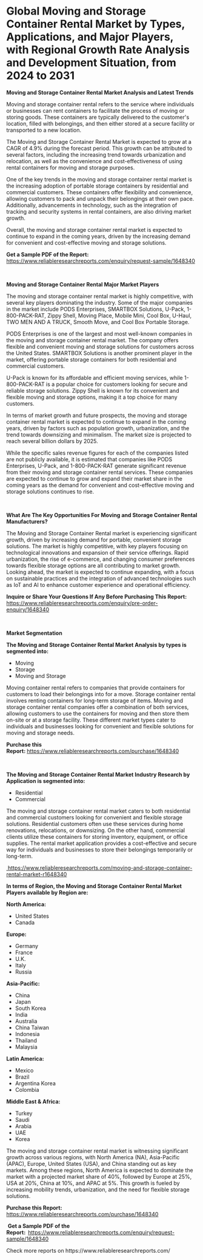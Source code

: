 <p><h1>Global Moving and Storage Container Rental Market by Types, Applications, and Major Players, with Regional Growth Rate Analysis and Development Situation, from 2024 to 2031</h1></p><p><strong>Moving and Storage Container Rental Market Analysis and Latest Trends</strong></p>
<p><p>Moving and storage container rental refers to the service where individuals or businesses can rent containers to facilitate the process of moving or storing goods. These containers are typically delivered to the customer's location, filled with belongings, and then either stored at a secure facility or transported to a new location.</p><p>The Moving and Storage Container Rental Market is expected to grow at a CAGR of 4.9% during the forecast period. This growth can be attributed to several factors, including the increasing trend towards urbanization and relocation, as well as the convenience and cost-effectiveness of using rental containers for moving and storage purposes. </p><p>One of the key trends in the moving and storage container rental market is the increasing adoption of portable storage containers by residential and commercial customers. These containers offer flexibility and convenience, allowing customers to pack and unpack their belongings at their own pace. Additionally, advancements in technology, such as the integration of tracking and security systems in rental containers, are also driving market growth.</p><p>Overall, the moving and storage container rental market is expected to continue to expand in the coming years, driven by the increasing demand for convenient and cost-effective moving and storage solutions.</p></p>
<p><strong>Get a Sample PDF of the Report:&nbsp;</strong> <a href="https://www.reliableresearchreports.com/enquiry/request-sample/1648340">https://www.reliableresearchreports.com/enquiry/request-sample/1648340</a></p>
<p>&nbsp;</p>
<p><strong>Moving and Storage Container Rental Major Market Players</strong></p>
<p><p>The moving and storage container rental market is highly competitive, with several key players dominating the industry. Some of the major companies in the market include PODS Enterprises, SMARTBOX Solutions, U-Pack, 1-800-PACK-RAT, Zippy Shell, Moving Place, Mobile Mini, Cool Box, U-Haul, TWO MEN AND A TRUCK, Smooth Move, and Cool Box Portable Storage.</p><p>PODS Enterprises is one of the largest and most well-known companies in the moving and storage container rental market. The company offers flexible and convenient moving and storage solutions for customers across the United States. SMARTBOX Solutions is another prominent player in the market, offering portable storage containers for both residential and commercial customers.</p><p>U-Pack is known for its affordable and efficient moving services, while 1-800-PACK-RAT is a popular choice for customers looking for secure and reliable storage solutions. Zippy Shell is known for its convenient and flexible moving and storage options, making it a top choice for many customers.</p><p>In terms of market growth and future prospects, the moving and storage container rental market is expected to continue to expand in the coming years, driven by factors such as population growth, urbanization, and the trend towards downsizing and minimalism. The market size is projected to reach several billion dollars by 2025.</p><p>While the specific sales revenue figures for each of the companies listed are not publicly available, it is estimated that companies like PODS Enterprises, U-Pack, and 1-800-PACK-RAT generate significant revenue from their moving and storage container rental services. These companies are expected to continue to grow and expand their market share in the coming years as the demand for convenient and cost-effective moving and storage solutions continues to rise.</p></p>
<p>&nbsp;</p>
<p><strong>What Are The Key Opportunities For Moving and Storage Container Rental Manufacturers?</strong></p>
<p><p>The Moving and Storage Container Rental market is experiencing significant growth, driven by increasing demand for portable, convenient storage solutions. The market is highly competitive, with key players focusing on technological innovations and expansion of their service offerings. Rapid urbanization, the rise of e-commerce, and changing consumer preferences towards flexible storage options are all contributing to market growth. Looking ahead, the market is expected to continue expanding, with a focus on sustainable practices and the integration of advanced technologies such as IoT and AI to enhance customer experience and operational efficiency.</p></p>
<p><strong>Inquire or Share Your Questions If Any Before Purchasing This Report:</strong> <a href="https://www.reliableresearchreports.com/enquiry/pre-order-enquiry/1648340">https://www.reliableresearchreports.com/enquiry/pre-order-enquiry/1648340</a></p>
<p>&nbsp;</p>
<p><strong>Market Segmentation</strong></p>
<p><strong>The Moving and Storage Container Rental Market Analysis by types is segmented into:</strong></p>
<p><ul><li>Moving</li><li>Storage</li><li>Moving and Storage</li></ul></p>
<p><p>Moving container rental refers to companies that provide containers for customers to load their belongings into for a move. Storage container rental involves renting containers for long-term storage of items. Moving and storage container rental companies offer a combination of both services, allowing customers to use the containers for moving and then store them on-site or at a storage facility. These different market types cater to individuals and businesses looking for convenient and flexible solutions for moving and storage needs.</p></p>
<p><strong>Purchase this Report:&nbsp;</strong><a href="https://www.reliableresearchreports.com/purchase/1648340">https://www.reliableresearchreports.com/purchase/1648340</a></p>
<p>&nbsp;</p>
<p><strong>The Moving and Storage Container Rental Market Industry Research by Application is segmented into:</strong></p>
<p><ul><li>Residential</li><li>Commercial</li></ul></p>
<p><p>The moving and storage container rental market caters to both residential and commercial customers looking for convenient and flexible storage solutions. Residential customers often use these services during home renovations, relocations, or downsizing. On the other hand, commercial clients utilize these containers for storing inventory, equipment, or office supplies. The rental market application provides a cost-effective and secure way for individuals and businesses to store their belongings temporarily or long-term.</p></p>
<p><a href="https://www.reliableresearchreports.com/moving-and-storage-container-rental-market-r1648340">&nbsp;https://www.reliableresearchreports.com/moving-and-storage-container-rental-market-r1648340</a></p>
<p><strong>In terms of Region, the Moving and Storage Container Rental Market Players available by Region are:</strong></p>
<p>
    <p> <strong> North America: </strong>
        <ul>
            <li>United States</li>
            <li>Canada</li>
        </ul>
        </p> 
    <p> <strong> Europe: </strong>
        <ul>
            <li>Germany</li>
            <li>France</li>
            <li>U.K.</li>
            <li>Italy</li>
            <li>Russia</li>
        </ul>
        </p> 
    <p> <strong> Asia-Pacific: </strong>
        <ul>
            <li>China</li>
            <li>Japan</li>
            <li>South Korea</li>
            <li>India</li>
            <li>Australia</li>
            <li>China Taiwan</li>
            <li>Indonesia</li>
            <li>Thailand</li>
            <li>Malaysia</li>
        </ul>
        </p> 
    <p> <strong> Latin America: </strong>
        <ul>
            <li>Mexico</li>
            <li>Brazil</li>
            <li>Argentina Korea</li>
            <li>Colombia</li>
        </ul>
        </p> 
    <p> <strong> Middle East & Africa: </strong>
        <ul>
            <li>Turkey</li>
            <li>Saudi</li>
            <li>Arabia</li>
            <li>UAE</li>
            <li>Korea</li>
        </ul>
    </p>
    </p>
<p><p>The moving and storage container rental market is witnessing significant growth across various regions, with North America (NA), Asia-Pacific (APAC), Europe, United States (USA), and China standing out as key markets. Among these regions, North America is expected to dominate the market with a projected market share of 40%, followed by Europe at 25%, USA at 20%, China at 10%, and APAC at 5%. This growth is fueled by increasing mobility trends, urbanization, and the need for flexible storage solutions.</p></p>
<p><strong>Purchase this Report: </strong><a href="https://www.reliableresearchreports.com/purchase/1648340">https://www.reliableresearchreports.com/purchase/1648340</a></p>
<p>&nbsp;<strong>Get a Sample PDF of the Report:&nbsp;&nbsp;</strong><a href="https://www.reliableresearchreports.com/enquiry/request-sample/1648340">https://www.reliableresearchreports.com/enquiry/request-sample/1648340</a></p>
<p><strong></strong></p>
<p>Check more reports on https://www.reliableresearchreports.com/</p>